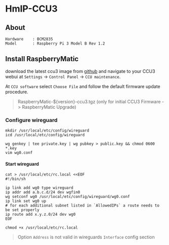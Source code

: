 # HmIP-CCU3

## About

    Hardware    : BCM2835
    Model       : Raspberry Pi 3 Model B Rev 1.2

## Install RaspberryMatic

download the latest ccu3 image from [github](https://github.com/jens-maus/RaspberryMatic/releases)
and navigate to your CCU3 webui at `Settings` -> `Control Panel` -> `CCU maintenance`.

At `CCU software` select `Choose File` and follow the default firmware update procedure.

> RaspberryMatic-${version}-ccu3.tgz (only for initial CCU3 Firmware -> RaspberryMatic Upgrade)

### Configure wireguard

    mkdir /usr/local/etc/config/wireguard
    icd /usr/local/etc/config/wireguard

    wg genkey | tee private.key | wg pubkey > public.key && chmod 0600 *.key
    vim wg0.conf

#### Start wireguard

    cat > /usr/local/etc/rc.local <<EOF
    #!/bin/sh
    
    ip link add wg0 type wireguard
    ip addr add a.b.c.d/24 dev wgfin0
    wg setconf wg0 /usr/local/etc/config/wireguard/wg0.conf 
    ip link set wg0 up
    # for each additional subnet listed in `AllowedIPs` a route needs to be set properly
    ip route add x.y.z.0/24 dev wg0
    EOF

    chmod +x /usr/local/etc/rc.local

> Option `Address` is not valid in wireguards `Interface` config section
